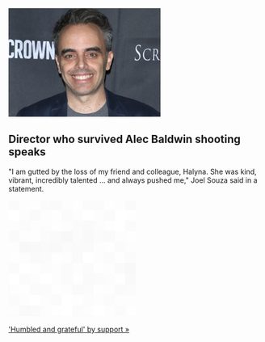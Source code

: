 
![Director who survived Alec Baldwin shooting speaks](./20211023235845.png)
## Director who survived Alec Baldwin shooting speaks

"I am gutted by the loss of my friend and colleague, Halyna. She was kind, vibrant, incredibly talented ... and always pushed me," Joel Souza said in a statement.

![pic](../square_bg.png)

['Humbled and grateful' by support  »](https://www.yahoo.com/news/director-gutted-death-cinematographer-accidental-165039035.html)
